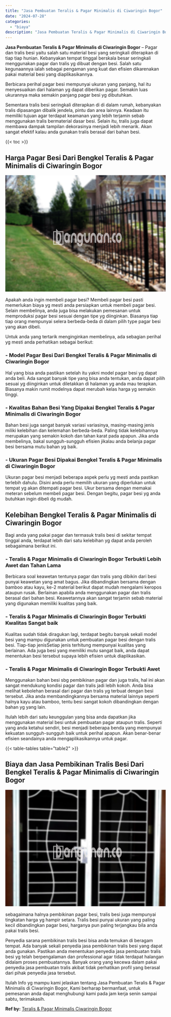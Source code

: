 ```yaml
---
title: "Jasa Pembuatan Teralis & Pagar Minimalis di Ciwaringin Bogor"
date: "2024-07-28"
categories: 
  - "biaya"
description: "Jasa Pembuatan Teralis & Pagar Minimalis di Ciwaringin Bogor. Itulah Info yg mampu kami jelaskan tentang Jasa Pembuatan Teralis & Pagar Minimalis di Ciwaring..."
---
```


**Jasa Pembuatan Teralis & Pagar Minimalis di Ciwaringin Bogor** – Pagar dan tralis besi yaitu salah satu material besi yang seringkali diterapkan di tiap tiap hunian. Kebanyakan tempat tinggal berskala besar seringkali menggunakan pagar dan tralis yg dibuat dengan besi. Salah satu kegunaannya ialah sebagai pengaman yang kuat dan efisien dikarenakan pakai material besi yang diaplikasikannya.

Berbicara perihal pagar besi mempunyai ukuran yang panjang, hal itu menyesuaikan dari halaman yg dapat diberikan pagar. Semakin luas ukurannya maka semakin panjang pagar besi yg dibutuhkan.

Sementara tralis besi seringkali diterapkan di di dalam rumah, kebanyakan tralis dipasangan dibalik jendela, pintu dan area lainnya. Keadaan itu memiliki tujuan agar terdapat keamanan yang lebih terjamin sebab menggunakan tralis bermaterial dasar besi. Selain itu, tralis juga dapat membawa dampak tampilan dekorasinya menjadi lebih menarik. Akan sangat efektif kalau anda gunakan tralis berasal dari bahan besi.

{{< toc >}}

## Harga Pagar Besi Dari Bengkel Teralis & Pagar Minimalis di Ciwaringin Bogor

![Jasa Pembuatan Teralis & Pagar Minimalis di Ciwaringin Bogor](/images/pagar-minimalis-murah-14.png)

Apakah anda ingin membeli pagar besi? Membeli pagar besi pasti memerlukan biaya yg mesti anda persiapkan untuk membeli pagar besi. Selain membelinya, anda juga bisa melakukan pemesanan untuk memproduksi pagar besi sesuai dengan tipe yg diinginkan. Biasanya tiap tiap orang mempunyai selera berbeda-beda di dalam pilih type pagar besi yang akan dibeli.

Untuk anda yang tertarik menginginkan membelinya, ada sebagian perihal yg mesti anda perhatikan sebagai berikut:
### \- Model Pagar Besi Dari Bengkel Teralis & Pagar Minimalis di Ciwaringin Bogor

Hal yang bisa anda pastikan setelah itu yakni model pagar besi yg dapat anda beli. Ada sangat banyak tipe yang bisa anda tentukan, anda dapat pilih sesuai yg diinginkan untuk diletakkan di halaman yg anda mau terapkan. Biasanya makin rumit modelnya dapat merubah kelas harga yg semakin tinggi.

### \- Kwalitas Bahan Besi Yang Dipakai Bengkel Teralis & Pagar Minimalis di Ciwaringin Bogor

Bahan besi juga sangat banyak variasi variasinya, masing-masing jenis miliki kelebihan dan kelemahan berbeda-beda. Paling tidak kelebihannya merupakan yang semakin kokoh dan tahan karat pada apapun. Jika anda membelinya, bakal sungguh-sungguh efisien jikalau anda belanja pagar besi bersama mutu bahan yg baik.

### \- Ukuran Pagar Besi Dipakai Bengkel Teralis & Pagar Minimalis di Ciwaringin Bogor

Ukuran pagar besi menjadi beberapa aspek perlu yg mesti anda pastikan terlebih dahulu. Disini anda perlu memilih ukuran yang diperlukan untuk tempat yg akan ditempati pagar besi. Ukur bersama dengan memakai meteran sebelum membeli pagar besi. Dengan begitu, pagar besi yg anda butuhkan ingin dibeli dg mudah.

## Kelebihan Bengkel Teralis & Pagar Minimalis di Ciwaringin Bogor

Bagi anda yang pakai pagar dan termasuk tralis besi di sekitar tempat tinggal anda, terdapat lebih dari satu kelebihan yg dapat anda peroleh sebagaimana berikut ini.

### \- Teralis & Pagar Minimalis di Ciwaringin Bogor Terbukti Lebih Awet dan Tahan Lama

Berbicara soal keawetan tentunya pagar dan tralis yang dibikin dari besi punyai keawetan yang amat bagus. Jika dibandingkan bersama dengan bamboo atau kayu, ke-2 material berikut dapat mudah mengalami keropos ataupun rusak. Berlainan apabila anda menggunakan pagar dan tralis berasal dari bahan besi. Keawetannya akan sangat terjamin sebab material yang digunakan memiliki kualitas yang baik.

### \- Teralis & Pagar Minimalis di Ciwaringin Bogor Terbukti Kwalitas Sangat baik

Kualitas sudah tidak diragukan lagi, terdapat begitu banyak sekali model besi yang mampu digunakan untuk pembuatan pagar besi dengan tralis besi. Tiap-tiap jenisSetiap jenis terhitung mempunyai kualitas yang berlainan. Ada juga besi yang memiliki mutu sangat baik, anda dapat menentukan besi tersebut supaya lebih efisien untuk diaplikasikan.

### \- Teralis & Pagar Minimalis di Ciwaringin Bogor Terbukti Awet

Menggunakan bahan besi sbg pembikinan pagar dan juga tralis, hal ini akan sangat mendukung kondisi pagar dan tralis jadi lebih kokoh. Anda bisa melihat kebolehan berasal dari pagar dan tralis yg terbuat dengan besi tersebut. Jika anda membandingkannya bersama material lainnya seperti halnya kayu atau bamboo, tentu besi sangat kokoh dibandingkan dengan bahan yg yang lain.

Itulah lebih dari satu keunggulan yang bisa anda dapatkan jika menggunakan material besi untuk pembuatan pagar ataupun tralis. Seperti yang anda ketahui sendiri, besi menjadi beberapa benda yang mempunyai kekuatan sungguh-sungguh baik untuk perihal apapun. Akan benar-benar efisien seandainya anda mengaplikasikannya untuk pagar.

{{< table-tables table="table2" >}}

## Biaya dan Jasa Pembikinan Tralis Besi Dari Bengkel Teralis & Pagar Minimalis di Ciwaringin Bogor

![Jasa Pembuatan Teralis & Pagar Minimalis di Ciwaringin Bogor](/images/teralis-minimalis-murah-38.png)

sebagaimana halnya pembikinan pagar besi, tralis besi juga mempunyai tingkatan harga yg hampir setara. Tralis besi punyai ukuran yang paling kecil dibandingkan pagar besi, harganya pun paling terjangkau bila anda pakai tralis besi.

Penyedia sarana pembikinan tralis besi bisa anda temukan di beragam tempat. Ada banyak sekali penyedia jasa pembikinan tralis besi yang dapat anda gunakan. Pastikan anda menentukan penyedia jasa pembuatan tralis besi yg telah berpengalaman dan professional agar tidak terdapat halangan didalam proses pembuatannya. Banyak orang yang kecewa dalam pakai penyedia jasa pembuatan tralis akibat tidak perhatikan profil yang berasal dari pihak penyedia jasa tersebut.

Itulah Info yg mampu kami jelaskan tentang Jasa Pembuatan Teralis & Pagar Minimalis di Ciwaringin Bogor, Kami berharap bermanfaat, untuk pemesanan anda dapat menghubungi kami pada jam kerja senin sampai sabtu, terimakasih.

**Ref by:** [Teralis & Pagar Minimalis Ciwaringin Bogor](https://id.wikipedia.org/wiki/Teralis)
